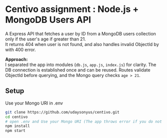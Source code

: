 # Centivo assignment : Node.js + MongoDB Users API

A Express API that fetches a user by ID from a MongoDB users collection only if the user's age if greater than 21.  
It returns 404 when user is not found, and also handles invalid ObjectId by with 400 error.

**Approach:**  
I separated the app into modules (`db.js`, `app.js`, `index.js`) for clarity. The DB connection is established once and can be reused. Routes validate ObjectId before querying, and the Mongo query checks `age > 21`.

## Setup
Use your Mongo URI in .env

```bash
git clone https://github.com/udaysonyus/centivo.git
cd centivo
# open .env and Use your Mongo URI (The app throws error if you do not use a valid URI)
npm install
npm start
